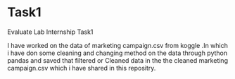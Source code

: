 # Task1
Evaluate Lab Internship Task1

I have worked on the data of marketing campaign.csv from koggle .In which i have don some cleaning and changing method on the data through python pandas and saved that filtered or Cleaned data in the the cleaned marketing campaign.csv which i have shared in this repositry.
